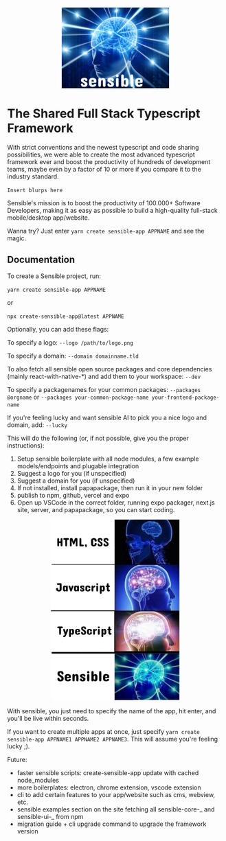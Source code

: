 <p align="center">
  <img src="./assets/icon.png" width="250" />
</p>

# The Shared Full Stack Typescript Framework

With strict conventions and the newest typescript and code sharing possibilities, we were able to create the most advanced typescript framework ever and boost the productivity of hundreds of development teams, maybe even by a factor of 10 or more if you compare it to the industry standard.

`Insert blurps here`

Sensible's mission is to boost the productivity of 100.000+ Software Developers, making it as easy as possible to build a high-quality full-stack mobile/desktop app/website.

Wanna try? Just enter `yarn create sensible-app APPNAME` and see the magic.

## Documentation

To create a Sensible project, run:

`yarn create sensible-app APPNAME`

or

`npx create-sensible-app@latest APPNAME`

Optionally, you can add these flags:

To specify a logo:
`--logo /path/to/logo.png`

To specify a domain:
`--domain domainname.tld`

To also fetch all sensible open source packages and core dependencies (mainly react-with-native-\*) and add them to your workspace:
`--dev`

To specify a packagenames for your common packages:
`--packages @orgname` or `--packages your-common-package-name your-frontend-package-name`

If you're feeling lucky and want sensible AI to pick you a nice logo and domain, add:
`--lucky`

This will do the following (or, if not possible, give you the proper instructions):

1. Setup sensible boilerplate with all node modules, a few example models/endpoints and plugable integration
2. Suggest a logo for you (if unspecified)
3. Suggest a domain for you (if unspecified)
4. If not installed, install papapackage, then run it in your new folder
5. publish to npm, github, vercel and expo
6. Open up VSCode in the correct folder, running expo packager, next.js site, server, and papapackage, so you can start coding.

<p align="center">
  <img src="./assets/sensible-meme.png" width="300" />
</p>

With sensible, you just need to specify the name of the app, hit enter, and you'll be live within seconds.

If you want to create multiple apps at once, just specify `yarn create sensible-app APPNAME1 APPNAME2 APPNAME3`. This will assume you're feeling lucky ;).

Future:

- faster sensible scripts: create-sensible-app update with cached node_modules
- more boilerplates: electron, chrome extension, vscode extension
- cli to add certain features to your app/website such as cms, webview, etc.
- sensible examples section on the site fetching all sensible-core-_ and sensible-ui-_ from npm
- migration guide + cli upgrade command to upgrade the framework version
